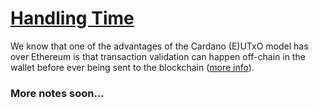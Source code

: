 # [Handling Time](https://youtu.be/6_rfCCY9_gY?t=422)

We know that one of the advantages of the Cardano (E)UTxO model has over Ethereum is that transaction validation can happen off-chain in the wallet before ever being sent to the blockchain ([more info]("../lecture01/1_The-%28E%29UTxO-Model.md#comparison-cardano-vs-ethereum")).


### More notes soon...
